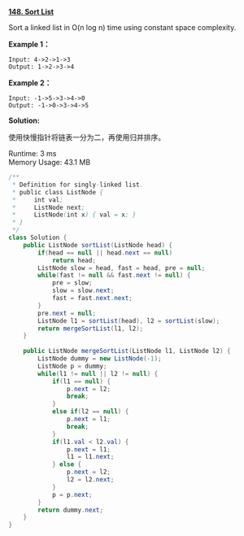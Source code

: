 **[148. Sort List](https://leetcode.com/problems/sort-list/)**

Sort a linked list in O(n log n) time using constant space complexity.


**Example 1：**

```
Input: 4->2->1->3
Output: 1->2->3->4

```

**Example 2：**

```
Input: -1->5->3->4->0
Output: -1->0->3->4->5

```

**Solution:**

使用快慢指针将链表一分为二，再使用归并排序。

Runtime: 3 ms<br/>
Memory Usage: 43.1 MB

```java
/**
 * Definition for singly-linked list.
 * public class ListNode {
 *     int val;
 *     ListNode next;
 *     ListNode(int x) { val = x; }
 * }
 */
class Solution {
    public ListNode sortList(ListNode head) {
        if(head == null || head.next == null)
            return head;
        ListNode slow = head, fast = head, pre = null;
        while(fast != null && fast.next != null) {
            pre = slow;
            slow = slow.next; 
            fast = fast.next.next;
        }
        pre.next = null;
        ListNode l1 = sortList(head), l2 = sortList(slow);
        return mergeSortList(l1, l2);
    }
    
    public ListNode mergeSortList(ListNode l1, ListNode l2) {
        ListNode dummy = new ListNode(-1);
        ListNode p = dummy;
        while(l1 != null || l2 != null) {
            if(l1 == null) {
                p.next = l2;
                break;
            }                
            else if(l2 == null) {
                p.next = l1;
                break;
            }
            if(l1.val < l2.val) {
                p.next = l1;
                l1 = l1.next;
            } else {
                p.next = l2;
                l2 = l2.next;
            }
            p = p.next;
        }
        return dummy.next;
    }
}

```


